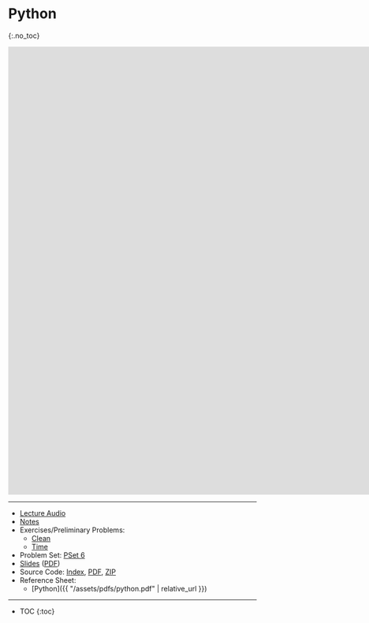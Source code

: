# Python
{:.no_toc}

<iframe width="1680" height="909" src="https://www.youtube.com/embed/fL308_-Kbt0" frameborder="0" allow="accelerometer; autoplay; encrypted-media; gyroscope; picture-in-picture" allowfullscreen></iframe>

***

* [Lecture Audio](https://cdn.cs50.net/2019/fall/lectures/6/lecture6.mp3.download)
* [Notes](https://cs50.harvard.edu/x/2020/notes/6/)
* Exercises/Preliminary Problems:
  * [Clean](https://lab.cs50.io/fau-is/IntroCS/Pset6/Clean/)
  * [Time](https://lab.cs50.io/fau-is/IntroCS/Pset6/Time/)
* Problem Set: [PSet 6](https://cs50.harvard.edu/x/2020/psets/6/)
* [Slides](https://docs.google.com/presentation/d/1XXKDd6XSXjuAmAZKGAX-_PtYUmoHaJ25j1zsJ17lK2E/edit?usp=sharing) ([PDF](https://cdn.cs50.net/2019/fall/lectures/6/lecture6.pdf))
* Source Code: [Index](https://cdn.cs50.net/2019/fall/lectures/6/src6/), [PDF](https://cdn.cs50.net/2019/fall/lectures/6/src6.pdf), [ZIP](https://cdn.cs50.net/2019/fall/lectures/6/src6.zip)
* Reference Sheet:
  * [Python]({{ "/assets/pdfs/python.pdf" | relative_url }})
  
***

* TOC
{:toc}
